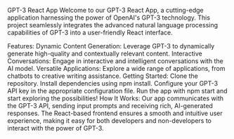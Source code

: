 GPT-3 React App
Welcome to our GPT-3 React App, a cutting-edge application harnessing the power of OpenAI's GPT-3 technology. This project seamlessly integrates the advanced natural language processing capabilities of GPT-3 into a user-friendly React interface.

Features:
Dynamic Content Generation: Leverage GPT-3 to dynamically generate high-quality and contextually relevant content.
Interactive Conversations: Engage in interactive and intelligent conversations with the AI model.
Versatile Applications: Explore a wide range of applications, from chatbots to creative writing assistance.
Getting Started:
Clone the repository.
Install dependencies using npm install.
Configure your GPT-3 API key in the appropriate configuration file.
Run the app with npm start and start exploring the possibilities!
How It Works:
Our app communicates with the GPT-3 API, sending input prompts and receiving rich, AI-generated responses. The React-based frontend ensures a smooth and intuitive user experience, making it easy for both developers and non-developers to interact with the power of GPT-3.
